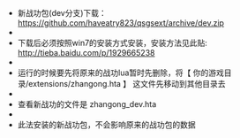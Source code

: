 *  新战功包(dev分支)下载： https://github.com/haveatry823/qsgsext/archive/dev.zip
*  
*  下载后必须按照win7的安装方式安装，安装方法见此贴:   http://tieba.baidu.com/p/1929665238
*  
*  运行的时候要先将原来的战功lua暂时先删除，将【 你的游戏目录/extensions/zhangong.hta 】 这文件先移动到其他目录去
*  
*  查看新战功的文件是 zhangong_dev.hta
*
*  此法安装的新战功包，不会影响原来的战功包的数据
